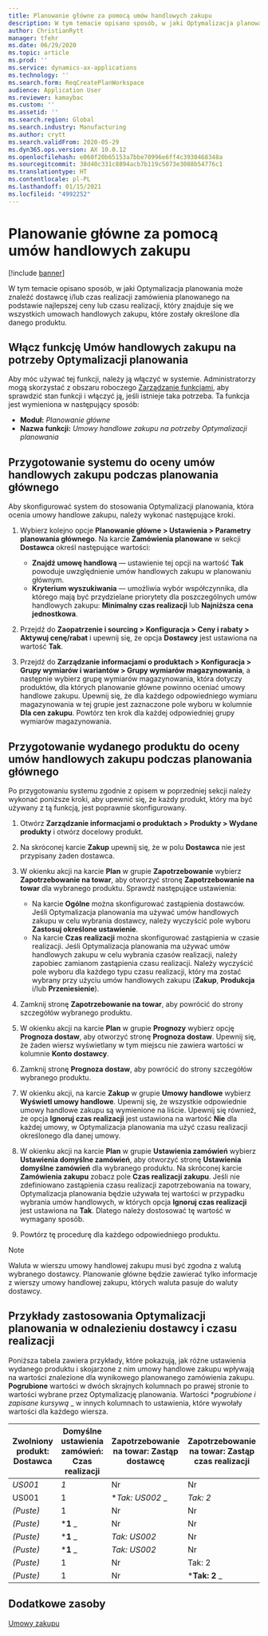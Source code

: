 ```yaml
---
title: Planowanie główne za pomocą umów handlowych zakupu
description: W tym temacie opisano sposób, w jaki Optymalizacja planowania może znaleźć dostawcę i/lub czas realizacji zamówienia planowanego na podstawie najlepszej ceny lub czasu realizacji, który znajduje się w umowach handlowych zakupu.
author: ChristianRytt
manager: tfehr
ms.date: 06/29/2020
ms.topic: article
ms.prod: ''
ms.service: dynamics-ax-applications
ms.technology: ''
ms.search.form: ReqCreatePlanWorkspace
audience: Application User
ms.reviewer: kamaybac
ms.custom: ''
ms.assetid: ''
ms.search.region: Global
ms.search.industry: Manufacturing
ms.author: crytt
ms.search.validFrom: 2020-05-29
ms.dyn365.ops.version: AX 10.0.12
ms.openlocfilehash: e060f20b65153a7bbe70996e6ff4c3930468348a
ms.sourcegitcommit: 38d40c331c8894acb7b119c5073e3088b54776c1
ms.translationtype: HT
ms.contentlocale: pl-PL
ms.lasthandoff: 01/15/2021
ms.locfileid: "4992252"
---
```

# <a name="master-planning-with-purchase-trade-agreements"></a>Planowanie główne za pomocą umów handlowych zakupu

[!include [banner](../../includes/banner.md)]

W tym temacie opisano sposób, w jaki Optymalizacja planowania może znaleźć dostawcę i/lub czas realizacji zamówienia planowanego na podstawie najlepszej ceny lub czasu realizacji, który znajduje się we wszystkich umowach handlowych zakupu, które zostały określone dla danego produktu.

## <a name="turn-on-the-purchase-trade-agreements-for-planning-optimization-feature"></a>Włącz funkcję Umów handlowych zakupu na potrzeby Optymalizacji planowania

Aby móc używać tej funkcji, należy ją włączyć w systemie. Administratorzy mogą skorzystać z obszaru roboczego [Zarządzanie funkcjami](../../../fin-ops-core/fin-ops/get-started/feature-management/feature-management-overview.md), aby sprawdzić stan funkcji i włączyć ją, jeśli istnieje taka potrzeba. Ta funkcja jest wymieniona w następujący sposób:

- **Moduł:** *Planowanie główne*
- **Nazwa funkcji:** *Umowy handlowe zakupu na potrzeby Optymalizacji planowania*

## <a name="prepare-your-system-to-evaluate-purchase-trade-agreements-during-master-planning"></a>Przygotowanie systemu do oceny umów handlowych zakupu podczas planowania głównego

Aby skonfigurować system do stosowania Optymalizacji planowania, która ocenia umowy handlowe zakupu, należy wykonać następujące kroki.

1. Wybierz kolejno opcje **Planowanie główne \> Ustawienia \> Parametry planowania głównego**. Na karcie **Zamówienia planowane** w sekcji **Dostawca** określ następujące wartości:

    - **Znajdź umowę handlową** — ustawienie tej opcji na wartość **Tak** powoduje uwzględnienie umów handlowych zakupu w planowaniu głównym.
    - **Kryterium wyszukiwania** — umożliwia wybór współczynnika, dla którego mają być przydzielane priorytety dla poszczególnych umów handlowych zakupu: **Minimalny czas realizacji** lub **Najniższa cena jednostkowa**.

1. Przejdź do **Zaopatrzenie i sourcing \> Konfiguracja \> Ceny i rabaty \> Aktywuj cenę/rabat** i upewnij się, że opcja **Dostawcy** jest ustawiona na wartość **Tak**.
1. Przejdź do **Zarządzanie informacjami o produktach \> Konfiguracja \> Grupy wymiarów i wariantów \> Grupy wymiarów magazynowania**, a następnie wybierz grupę wymiarów magazynowania, która dotyczy produktów, dla których planowanie główne powinno oceniać umowy handlowe zakupu. Upewnij się, że dla każdego odpowiedniego wymiaru magazynowania w tej grupie jest zaznaczone pole wyboru w kolumnie **Dla cen zakupu**. Powtórz ten krok dla każdej odpowiedniej grupy wymiarów magazynowania.

## <a name="prepare-a-released-product-to-evaluate-purchase-trade-agreements-during-master-planning"></a>Przygotowanie wydanego produktu do oceny umów handlowych zakupu podczas planowania głównego

Po przygotowaniu systemu zgodnie z opisem w poprzedniej sekcji należy wykonać poniższe kroki, aby upewnić się, że każdy produkt, który ma być używany z tą funkcją, jest poprawnie skonfigurowany.

1. Otwórz **Zarządzanie informacjami o produktach \> Produkty \> Wydane produkty** i otwórz docelowy produkt.
1. Na skróconej karcie **Zakup** upewnij się, że w polu **Dostawca** nie jest przypisany żaden dostawca.
1. W okienku akcji na karcie **Plan** w grupie **Zapotrzebowanie** wybierz **Zapotrzebowanie na towar**, aby otworzyć stronę **Zapotrzebowanie na towar** dla wybranego produktu. Sprawdź następujące ustawienia:

    - Na karcie **Ogólne** można skonfigurować zastąpienia dostawców. Jeśli Optymalizacja planowania ma używać umów handlowych zakupu w celu wybrania dostawcy, należy wyczyścić pole wyboru **Zastosuj określone ustawienie**.
    - Na karcie **Czas realizacji** można skonfigurować zastąpienia w czasie realizacji. Jeśli Optymalizacja planowania ma używać umów handlowych zakupu w celu wybrania czasów realizacji, należy zapobiec zamianom zastąpienia czasu realizacji. Należy wyczyścić pole wyboru dla każdego typu czasu realizacji, który ma zostać wybrany przy użyciu umów handlowych zakupu (**Zakup**, **Produkcja** i/lub **Przeniesienie**).

1. Zamknij stronę **Zapotrzebowanie na towar**, aby powrócić do strony szczegółów wybranego produktu.
1. W okienku akcji na karcie **Plan** w grupie **Prognozy** wybierz opcję **Prognoza dostaw**, aby otworzyć stronę **Prognoza dostaw**. Upewnij się, że żaden wiersz wyświetlany w tym miejscu nie zawiera wartości w kolumnie **Konto dostawcy**.
1. Zamknij stronę **Prognoza dostaw**, aby powrócić do strony szczegółów wybranego produktu.
1. W okienku akcji, na karcie **Zakup** w grupie **Umowy handlowe** wybierz **Wyświetl umowy handlowe**. Upewnij się, że wszystkie odpowiednie umowy handlowe zakupu są wymienione na liście. Upewnij się również, że opcja **Ignoruj czas realizacji** jest ustawiona na wartość **Nie** dla każdej umowy, w Optymalizacja planowania ma użyć czasu realizacji określonego dla danej umowy.
1. W okienku akcji na karcie **Plan** w grupie **Ustawienia zamówień** wybierz **Ustawienia domyślne zamówień**, aby otworzyć stronę **Ustawienia domyślne zamówień** dla wybranego produktu. Na skróconej karcie **Zamówienia zakupu** zobacz pole **Czas realizacji zakupu**. Jeśli nie zdefiniowano zastąpienia czasu realizacji zapotrzebowania na towary, Optymalizacja planowania będzie używała tej wartości w przypadku wybrania umów handlowych, w których opcja **Ignoruj czas realizacji** jest ustawiona na **Tak**. Dlatego należy dostosować tę wartość w wymagany sposób.
1. Powtórz tę procedurę dla każdego odpowiedniego produktu.

> [!NOTE]
> Waluta w wierszu umowy handlowej zakupu musi być zgodna z walutą wybranego dostawcy. Planowanie główne będzie zawierać tylko informacje z wierszy umowy handlowej zakupu, których waluta pasuje do waluty dostawcy.

## <a name="examples-of-how-planning-optimization-finds-vendor-and-lead-times"></a>Przykłady zastosowania Optymalizacji planowania w odnalezieniu dostawcy i czasu realizacji

Poniższa tabela zawiera przykłady, które pokazują, jak różne ustawienia wydanego produktu i skojarzone z nim umowy handlowe zakupu wpływają na wartości znalezione dla wynikowego planowanego zamówienia zakupu. **Pogrubione** wartości w dwóch skrajnych kolumnach po prawej stronie to wartości wybrane przez Optymalizację planowania. Wartości **_pogrubione i zapisane kursywą_* _ w innych kolumnach to ustawienia, które wywołały wartości dla każdego wiersza.

| Zwolniony produkt: Dostawca | Domyślne ustawienia zamówień: Czas realizacji | Zapotrzebowanie na towar: Zastąp dostawcę | Zapotrzebowanie na towar: Zastąp czas realizacji | Umowa handlowa: Dostawca | Umowa handlowa: Czas realizacji | Umowa handlowa: Ignoruj czas realizacji | Wynikowy dostawca | Wynikowy czas realizacji |
| --- | --- | --- | --- | --- | --- | --- | --- | --- |
| _*_US001_*_ | _*_1_*_ | Nr | Nr | US003 | 3 | Nr | _ *US001** | **1** |
| US001 | 1 | **_Tak: US002_* _ | _*_Tak: 2_*_ | US003 | 3 | Nr | _ *US002** | **2** |
| *(Puste)* | 1 | Nr | Nr | ***US003** _ | _*_3_*_ | Nr | _ *US003** | **3** |
| *(Puste)* | ***1** _ | Nr | Nr | _*_US003_*_ | 3 | Tak | _ *US003** | **1** |
| *(Puste)* | ***1** _ | _*_Tak: US002_*_ | Nr | US003 | 3 | Nr | _ *US002** | **1** |
| *(Puste)* | ***1** _ | _*_Tak: US002_*_ | Nr | US003 | 3 | Nr | _ *US002** | **1** |
| *(Puste)* | 1 | Nr | Tak: 2 | ***US003** _ | _*_3_*_ | Nr | _ *US003** | **3** |
| *(Puste)* | 1 | Nr | ***Tak: 2** _ | _*_US003_*_ | 3 | Tak | _ *US003** | **2** |

## <a name="additional-resources"></a>Dodatkowe zasoby

[Umowy zakupu](../../procurement/purchase-agreements.md)
